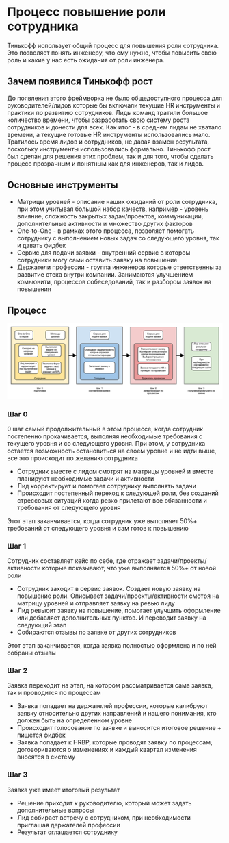 # Процесс повышение роли сотрудника

Тинькофф использует общий процесс для повышения роли сотрудника. Это позволяет понять инженеру, что ему нужно, чтобы повысить свою роль и какие у нас есть ожидания от роли инженера.

## Зачем появился Тинькофф рост

До появления этого фреймворка не было общедоступного процесса для руководителей/лидов которые бы включали текущие HR инструменты и практики по развитию сотрудников. Лиды команд тратили большое количество времени, чтобы разработать свою систему роста сотрудников и донести для всех. Как итог - в среднем лидам не хватало времени, а текущие готовые HR инструменты использовались мало. Тратилось время лидов и сотрудников, не давая взамен результата, поскольку инструменты использовались формально. Тинькофф рост был сделан для решения этих проблем, так и для того, чтобы сделать процесс прозрачным и понятным как для инженеров, так и лидов.

## Основные инструменты

- Матрицы уровней - описание наших ожиданий от роли сотрудника, при этом учитывая большой набор качеств, например - уровень влияние, сложность закрытых задач/проектов, коммуникации, дополнительные активности и множество других факторов
- One-to-One - в рамках этого процесса, позволяет помогать сотруднику с выполнением новых задач со следующего уровня, так и давать фидбек
- Сервис для подачи заявки - внутренний сервис в котором сотрудники могу сами оставить заявку на повышение
- Держатели профессии - группа инженеров которые ответственны за развитие стека внутри компании. Занимаются улучшением комьюнити, процессов собеседований, так и разбором заявок на повышения

## Процесс

![Картинка процесса](images/tinkoff-growth-main-steps.png)

### Шаг 0

0 шаг самый продолжительный в этом процессе, когда сотрудник постепенно прокачивается, выполняя необходимые требования с текущего уровня и со следующего уровня. При этом, у сотрудника остается возможность остановиться на своем уровне и не идти выше, все это происходит по желанию сотрудника

- Сотрудник вместе с лидом смотрят на матрицы уровней и вместе планируют необходимые задачи и активности
- Лид корректирует и помогает сотруднику выполнять задачи
- Происходит постепенный переход к следующей роли, без созданий стрессовых ситуаций когда резко прилетают все обязанности и требования от следующего уровня

Этот этап заканчивается, когда сотрудник уже выполняет 50%+ требований от следующего уровня и сам готов к повышению

### Шаг 1

Сотрудник составляет кейс по себе, где отражает задачи/проекты/активности которые показывают, что уже выполняется 50%+ от новой роли

- Сотрудник заходит в сервис заявок. Создает новую заявку на повышение роли. Описывает задачи/проекты/активности смотря на матрицу уровней и отправляет заявку на ревью лиду
- Лид ревьюит заявку на повышение, помогает улучшить оформление или добавляет дополнительных пунктов. И переводит заявку на следующий этап
- Собираются отзывы по заявке от других сотрудников

Этот этап заканчивается, когда заявка полностью оформлена и по ней собраны отзывы

### Шаг 2

Заявка переходит на этап, на котором рассматривается сама заявка, так и проводится по процессам

- Заявка попадает на держателей профессии, которые калибруют заявку относительно других направлений и нашего понимания, кто должен быть на определенном уровне
- Происходит голосование по заявке и выносится итоговое решение + пишется фидбек
- Заявка попадает к HRBP, которые проводят заявку по процессам, договориваются о изменениях и каждый квартал изменения вносятся в систему

### Шаг 3

Заявка уже имеет итоговый результат

- Решение приходит к руководителю, который может задать дополнительные вопросы
- Лид собирает встречу с сотрудником, при необходимости приглашая держателей профессии
- Результат оглашается сотруднику

